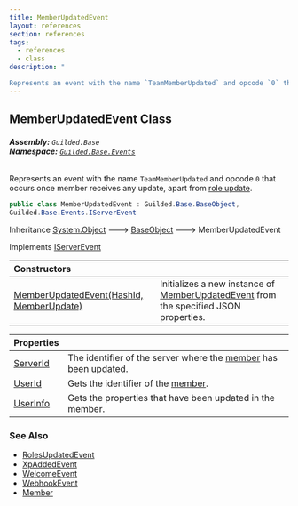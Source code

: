 ```yaml
---
title: MemberUpdatedEvent
layout: references
section: references
tags:
  - references
  - class
description: "

Represents an event with the name `TeamMemberUpdated` and opcode `0` that occurs once member receives any update, apart from [role update](RolesUpdatedEvent.md 'Guilded.Base.Events.RolesUpdatedEvent')."
---
```


## MemberUpdatedEvent Class
###### **Assembly:** `Guilded.Base`<br/>**Namespace:** [`Guilded.Base.Events`](Guilded.Base.Events.md 'Guilded.Base.Events')

Represents an event with the name `TeamMemberUpdated` and opcode `0` that occurs once member receives any update, apart from [role update](RolesUpdatedEvent.md 'Guilded.Base.Events.RolesUpdatedEvent').

```csharp
public class MemberUpdatedEvent : Guilded.Base.BaseObject,
Guilded.Base.Events.IServerEvent
```

Inheritance [System.Object](https://docs.microsoft.com/en-us/dotnet/api/System.Object 'System.Object') &#129106; [BaseObject](BaseObject.md 'Guilded.Base.BaseObject') &#129106; MemberUpdatedEvent

Implements [IServerEvent](IServerEvent.md 'Guilded.Base.Events.IServerEvent')

| Constructors | |
| :--- | :--- |
| [MemberUpdatedEvent(HashId, MemberUpdate)](MemberUpdatedEvent.MemberUpdatedEvent(HashId,MemberUpdate).md 'Guilded.Base.Events.MemberUpdatedEvent.MemberUpdatedEvent(Guilded.Base.HashId, Guilded.Base.Events.MemberUpdatedEvent.MemberUpdate)') | Initializes a new instance of [MemberUpdatedEvent](MemberUpdatedEvent.md 'Guilded.Base.Events.MemberUpdatedEvent') from the specified JSON properties. |

| Properties | |
| :--- | :--- |
| [ServerId](MemberUpdatedEvent.ServerId.md 'Guilded.Base.Events.MemberUpdatedEvent.ServerId') | The identifier of the server where the [member](MemberUpdatedEvent.UserInfo.md 'Guilded.Base.Events.MemberUpdatedEvent.UserInfo') has been updated. |
| [UserId](MemberUpdatedEvent.UserId.md 'Guilded.Base.Events.MemberUpdatedEvent.UserId') | Gets the identifier of the [member](MemberUpdatedEvent.UserInfo.md 'Guilded.Base.Events.MemberUpdatedEvent.UserInfo'). |
| [UserInfo](MemberUpdatedEvent.UserInfo.md 'Guilded.Base.Events.MemberUpdatedEvent.UserInfo') | Gets the properties that have been updated in the member. |

### See Also
- [RolesUpdatedEvent](RolesUpdatedEvent.md 'Guilded.Base.Events.RolesUpdatedEvent')
- [XpAddedEvent](XpAddedEvent.md 'Guilded.Base.Events.XpAddedEvent')
- [WelcomeEvent](WelcomeEvent.md 'Guilded.Base.Events.WelcomeEvent')
- [WebhookEvent](WebhookEvent.md 'Guilded.Base.Events.WebhookEvent')
- [Member](Member.md 'Guilded.Base.Servers.Member')